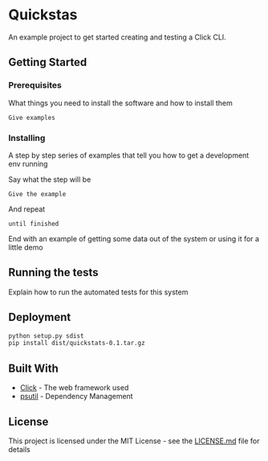 # Quickstas

An example project to get started creating and testing a Click CLI. 

## Getting Started

### Prerequisites

What things you need to install the software and how to install them

```
Give examples
```

### Installing

A step by step series of examples that tell you how to get a development env running

Say what the step will be

```
Give the example
```

And repeat

```
until finished
```

End with an example of getting some data out of the system or using it for a little demo

## Running the tests

Explain how to run the automated tests for this system




## Deployment

```bash
python setup.py sdist
pip install dist/quickstats-0.1.tar.gz
```

## Built With

* [Click](http://www.dropwizard.io/1.0.2/docs/) - The web framework used
* [psutil](https://maven.apache.org/) - Dependency Management


## License

This project is licensed under the MIT License - see the [LICENSE.md](LICENSE.md) file for details
